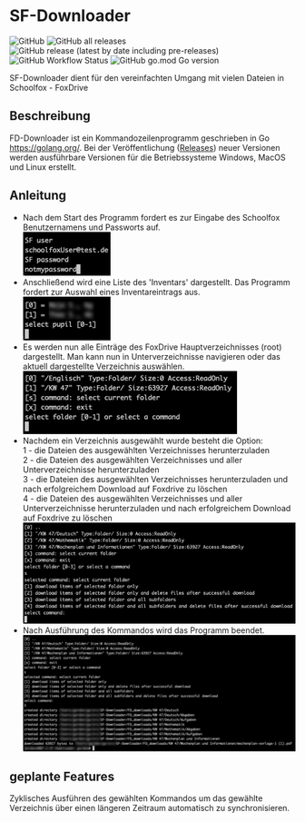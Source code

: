 # SF-Downloader
![GitHub](https://img.shields.io/github/license/omski/SF-Downloader?style=for-the-badge) ![GitHub all releases](https://img.shields.io/github/downloads/omski/SF-Downloader/total?style=for-the-badge) ![GitHub release (latest by date including pre-releases)](https://img.shields.io/github/v/release/omski/SF-Downloader?include_prereleases&style=for-the-badge) ![GitHub Workflow Status](https://img.shields.io/github/workflow/status/omski/SF-Downloader/Go?style=for-the-badge) ![GitHub go.mod Go version](https://img.shields.io/github/go-mod/go-version/omski/SF-Downloader?style=for-the-badge)

SF-Downloader dient für den vereinfachten Umgang mit vielen Dateien in Schoolfox - FoxDrive

## Beschreibung

FD-Downloader ist ein Kommandozeilenprogramm geschrieben in Go <https://golang.org/>.
Bei der Veröffentlichung ([Releases](<https://github.com/omski/SF-Downloader/releases>)) neuer Versionen werden ausführbare Versionen für die Betriebssysteme Windows, MacOS und Linux erstellt.

## Anleitung

* Nach dem Start des Programm fordert es zur Eingabe des Schoolfox Benutzernamens und Passworts auf.</br>
![Login](./assets/login.png)
* Anschließend wird eine Liste des 'Inventars' dargestellt.
Das Programm fordert zur Auswahl eines Inventareintrags aus.</br>
![Select Pupil](./assets/select_pupil.png)
* Es werden nun alle Einträge des FoxDrive Hauptverzeichnisses (root) dargestellt.
Man kann nun in Unterverzeichnisse navigieren oder das aktuell dargestellte Verzeichnis auswählen.</br>
![Select Folder](./assets/select_folder.png)
* Nachdem ein Verzeichnis ausgewählt wurde besteht die Option:</br>
1 - die Dateien des ausgewählten Verzeichnisses herunterzuladen</br>
2 - die Dateien des ausgewählten Verzeichnisses und aller Unterverzeichnisse herunterzuladen</br>
3 - die Dateien des ausgewählten Verzeichnisses herunterzuladen und nach erfolgreichem Download auf Foxdrive zu löschen</br>
4 - die Dateien des ausgewählten Verzeichnisses und aller Unterverzeichnisse herunterzuladen und nach erfolgreichem Download auf Foxdrive zu löschen</br>
![Select Command](./assets/select_command.png)
* Nach Ausführung des Kommandos wird das Programm beendet.</br>
![End](./assets/end.png)
## geplante Features

Zyklisches Ausführen des gewählten Kommandos um das gewählte Verzeichnis über einen längeren Zeitraum automatisch zu synchronisieren.
